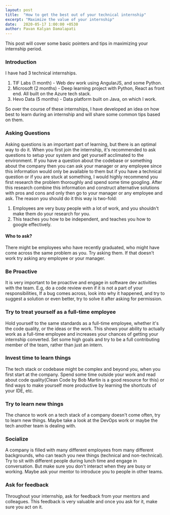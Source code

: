 ```yaml
---
layout: post
title:  "How to get the best out of your technical internship"
excerpt: "Maximize the value of your internship"
date:   2020-05-17 1:00:00 +0530 
author: Pavan Kalyan Damalapati
---
```


This post will cover some basic pointers and tips in maximizing your internship period.

### Introduction
I have had 3 technical internships.
1. TIF Labs (1 month) - Web dev work using AngularJS, and some Python.
2. Microsoft (2 months) - Deep learning project with Python, React as front end. All built on the Azure tech stack.
3. Hevo Data (5 months) - Data platform built on Java, on which I work.

So over the course of these internships, I have developed an idea on how best to learn during an internship and will share some common tips based on them.

### Asking Questions 

Asking questions is an important part of learning, but there is an optimal way to do it. When you first join the internship, it's recommended to ask questions to setup your system and get yourself acclimated to the environment. If you have a question about the codebase or something about the company then you can ask your manager or any employee since this information would only be available to them but if you have a technical question or if you are stuck at something, I would highly recommend you first research the problem thoroughly and spend some time googling. After this research combine this information and construct alternative solutions with pros and cons and only then go to your manager or any employee and ask. 
The reason you should do it this way is two-fold:
1. Employees are very busy people with a lot of work, and you shouldn't make them do your research for you.
2. This teaches you how to be independent, and teaches you how to google effectively.

#### Who to ask?
There might be employees who have recently graduated, who might have come across the same problem as you. Try asking them. If that doesn't work try asking any employee or your manager.

### Be Proactive
It is very important to be proactive and engage in software dev activities with the team. E.g, do a code review even if it is not a part of your responsibilities, If a bug comes across, look into why it happened, and try to suggest a solution or even better, try to solve it after asking for permission.

### Try to treat yourself as a full-time employee
Hold yourself to the same standards as a full-time employee, whether it's the code quality, or the ideas or the work. This shows your ability to actually work as a full-time employee and increases your chances of getting your internship converted. Set some high goals and try to be a full contributing member of the team, rather than just an intern.

### Invest time to learn things
The tech stack or codebase might be complex and beyond you, when you first start at the company. Spend some time outside your work and read about code quality(Clean Code by Bob Martin is a good resource for this) or find ways to make yourself more productive by learning the shortcuts of your IDE, etc.

### Try to learn new things
The chance to work on a tech stack of a company doesn't come often, try to learn new things. Maybe take a look at the DevOps work or maybe the tech another team is dealing with.

### Socialize
A company is filled with many different employees from many different backgrounds, who can teach you new things (technical and non-technical). Try to sit with different people during lunch time and engage in conversation. But make sure you don't interact when they are busy or working. Maybe ask your mentor to introduce you to people in other teams.

### Ask for feedback
Throughout your internship, ask for feedback from your mentors and colleagues. This feedback is very valuable and once you ask for it, make sure you act on it.

